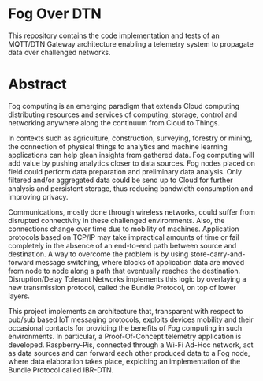 # Fog Over DTN
This repository contains the code implementation and tests of an MQTT/DTN Gateway architecture enabling a telemetry system to propagate data over challenged networks.

# Abstract
Fog computing is an emerging paradigm that extends Cloud computing distributing resources and services of computing, storage, control and networking anywhere along the continuum from Cloud to Things.

In contexts such as agriculture, construction, surveying, forestry or mining, the connection of physical things to analytics and machine learning applications can help glean insights from gathered data. Fog computing will add value by pushing analytics closer to data sources. Fog nodes placed on field could perform data preparation and preliminary data analysis. Only filtered and/or aggregated data could be send up to Cloud for further analysis and persistent storage, thus reducing bandwidth consumption and improving privacy.

Communications, mostly done through wireless networks, could suffer from disrupted connectivity in these challenged environments. Also, the connections change over time due to mobility of machines. Application protocols based on TCP/IP may take impractical amounts of time or fail completely in the absence of an end-to-end path between source and destination. A way to overcome the problem is by using store-carry-and-forward message switching, where blocks of application data are moved from node to node along a path that eventually reaches the destination. Disruption/Delay Tolerant Networks implements this logic by overlaying a new transmission protocol, called the Bundle Protocol, on top of lower layers. 

This project implements an architecture that, transparent with respect to pub/sub based IoT messaging protocols, exploits devices mobility and their occasional contacts for providing the benefits of Fog computing in such environments. In particular, a Proof-Of-Concept telemetry application is developed. Raspberry-Pis, connected through a Wi-Fi Ad-Hoc network, act as data sources and can forward each other produced data to a Fog node, where data elaboration takes place, exploiting an implementation of the Bundle Protocol called IBR-DTN.
